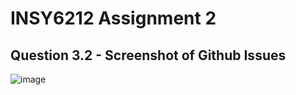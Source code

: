 # INSY6212 Assignment 2
## Question 3.2 - Screenshot of Github Issues

![image](https://github.com/user-attachments/assets/627e425e-f139-4f9e-86b9-9c0481e374d0)
